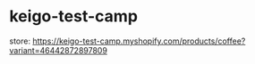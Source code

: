 # keigo-test-camp
store: https://keigo-test-camp.myshopify.com/products/coffee?variant=46442872897809
